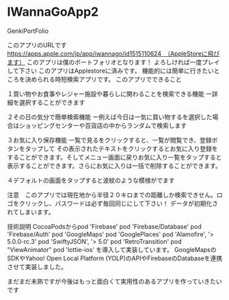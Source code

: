 # IWannaGoApp2
GenkiPortFolio

このアプリのURLです　https://apps.apple.com/jp/app/iwannago/id1515110624　（AppleStoreに飛びます） このアプリは僕のポートフォリオとなります！ よろしければ一度プレイして下さい このアプリはApplestoreに済みです。 機能的には簡単に行きたいところを決められる時短検索アプリです。 このアプリでできること

１買い物やお食事やレジャー施設や暮らしに関わることを検索できる機能 ー詳細を選択することができます

２その日の気分で簡単検索機能 ー例えば今日は一気に買い物するを選択した場合はショッピングセンターや百貨店の中からランダムで検索します

３お気に入り保存機能 一覧で見るをクリックすると、一覧が閲覧でき、登録ボタンをタップして その表示されたテキストをクリックするとお気に入り登録をすることができます。そしてメニュー画面に戻りお気に入り一覧をタップすると表示することができます。さらにお気に入りは一括で削除することができます。

４デフォルトの画面をタップすると波紋のような模様がでます

注意　このアプリでは現在地から半径２０キロまでの距離しか検索できせん。ロゴをクリックし、パスワードは必ず毎回同じにして下さい！ データが初期化されてしまいます。

技術説明 CocoaPodsからpod 'Firebase' pod 'Firebase/Database' pod 'Firebase/Auth' pod 'GoogleMaps' pod 'GooglePlaces' pod 'Alamofire', '> 5.0.0-rc.3' pod 'SwiftyJSON', '> 5.0' pod 'RetroTransition' pod "ViewAnimator" pod 'lottie-ios' を導入して実装しています。 GoogleMapsのSDKやYahoo! Open Local Platform (YOLP)のAPIやFirebaseのDatabaseを連携させて実装しました。

まだまだ未熟ですが今後はもっと面白くて実用性のあるアプリを作っていきたいです
